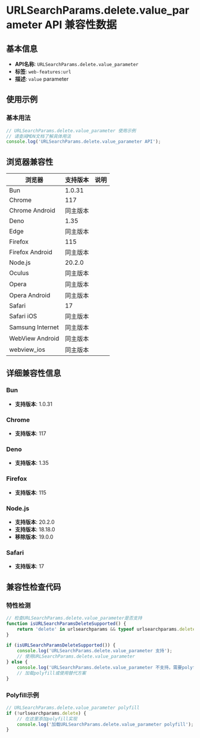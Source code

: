 # URLSearchParams.delete.value_parameter API 兼容性数据

## 基本信息

- **API名称**: `URLSearchParams.delete.value_parameter`
- **标签**: `web-features:url`
- **描述**: `value` parameter

## 使用示例

### 基本用法

```javascript
// URLSearchParams.delete.value_parameter 使用示例
// 请查阅MDN文档了解具体用法
console.log('URLSearchParams.delete.value_parameter API');
```

## 浏览器兼容性

| 浏览器 | 支持版本 | 说明 |
|--------|----------|------|
| Bun | 1.0.31 |  |
| Chrome | 117 |  |
| Chrome Android | 同主版本 |  |
| Deno | 1.35 |  |
| Edge | 同主版本 |  |
| Firefox | 115 |  |
| Firefox Android | 同主版本 |  |
| Node.js | 20.2.0 |  |
| Oculus | 同主版本 |  |
| Opera | 同主版本 |  |
| Opera Android | 同主版本 |  |
| Safari | 17 |  |
| Safari iOS | 同主版本 |  |
| Samsung Internet | 同主版本 |  |
| WebView Android | 同主版本 |  |
| webview_ios | 同主版本 |  |

## 详细兼容性信息

### Bun

- **支持版本**: 1.0.31

### Chrome

- **支持版本**: 117

### Deno

- **支持版本**: 1.35

### Firefox

- **支持版本**: 115

### Node.js

- **支持版本**: 20.2.0
- **支持版本**: 18.18.0
- **移除版本**: 19.0.0

### Safari

- **支持版本**: 17

## 兼容性检查代码

### 特性检测

```javascript
// 检查URLSearchParams.delete.value_parameter是否支持
function isURLSearchParamsDeleteSupported() {
    return 'delete' in urlsearchparams && typeof urlsearchparams.delete === 'function';
}

if (isURLSearchParamsDeleteSupported()) {
    console.log('URLSearchParams.delete.value_parameter 支持');
    // 使用URLSearchParams.delete.value_parameter
} else {
    console.log('URLSearchParams.delete.value_parameter 不支持，需要polyfill');
    // 加载polyfill或使用替代方案
}
```

### Polyfill示例

```javascript
// URLSearchParams.delete.value_parameter polyfill
if (!urlsearchparams.delete) {
    // 在这里添加polyfill实现
    console.log('加载URLSearchParams.delete.value_parameter polyfill');
}
```

